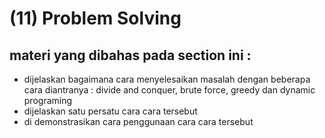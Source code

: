 # (11) Problem Solving

## materi yang dibahas pada section ini :
  - dijelaskan bagaimana cara menyelesaikan masalah dengan beberapa cara diantranya : divide and conquer, brute force, greedy dan dynamic programing
  - dijelaskan satu persatu cara cara tersebut 
  - di demonstrasikan cara penggunaan cara cara tersebut
